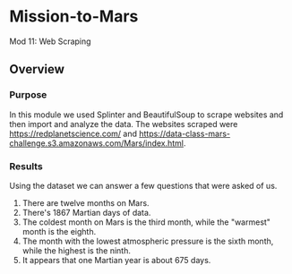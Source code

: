 # **Mission-to-Mars**
Mod 11: Web Scraping

## **Overview**

### Purpose
In this module we used Splinter and BeautifulSoup to scrape websites and then import and analyze the data. The websites scraped were https://redplanetscience.com/ and https://data-class-mars-challenge.s3.amazonaws.com/Mars/index.html.

### Results
Using the dataset we can answer a few questions that were asked of us.

1. There are twelve months on Mars.
2. There's 1867 Martian days of data.
3. The coldest month on Mars is the third month, while the "warmest" month is the eighth.
4. The month with the lowest atmospheric pressure is the sixth month, while the highest is the ninth.
5. It appears that one Martian year is about 675 days.



